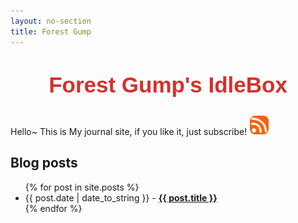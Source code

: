 ```yaml
---
layout: no-section
title: Forest Gump
---
```

<!--<link rel="stylesheet" href="http://fonts.googleapis.com/css?family=Gloria+Hallelujah|Cabin+Sketch:700"/>-->
<link rel="stylesheet" href="http://fonts.googleapis.com/css?family=Arvo|Amethysta"/>
<section id="about">
  <!--<h1 style='font-family: "Cabin Sketch","Georgia","Arial"; font-size: 3em; text-align: center;'><span style="color: peru;">welcome to Forest</span> Gump's site</h1>-->

  <h1 style='color: #D5302C;font-family: "Arvo",Helvetica,Arial,sans-serif; font-size: 2.5em; line-height: 1.4em; margin: 1em 0 0.7em 0em; text-align: center;'>Forest Gump's IdleBox</h1>
  Hello~ This is My journal site, if you like it, just subscribe! <a href="feed.html"><img src="/images/rss.png" alt="feed"></a>
</section>
<section id="posts">
  <h1>Blog posts</h1>
  <ul class="posts">
{% for post in site.posts %}
  <li><span class="date">{{ post.date | date_to_string }}</span> -
  <a href="{{ post.url }}"{% if post.subtitle %} title="{{ post.subtitle | escape }}"{% endif %}><strong>{{ post.title }}</strong></a></li>
{% endfor %}
  </ul>
</section>
